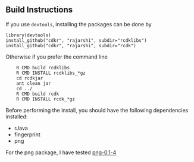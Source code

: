 Build Instructions
------------------

If you use ```devtools```, installing the packages can be done by
```
library(devtools)
install_github("cdkr", "rajarshi", subdir="rcdklibs")
install_github("cdkr", "rajarshi", subdir="rcdk")
```

Otherwise if you prefer the command line
``` 
	R CMD build rcdklibs
	R CMD INSTALL rcdklibs_*gz
	cd rcdkjar
	ant clean jar
	cd ../
	R CMD build rcdk
	R CMD INSTALL rcdk_*gz
```
Before performing the install, you should have the following dependencies installed:

* rJava
* fingerprint
* png

For the png package, I have tested [png-0.1-4](http://www.rforge.net/png/files/)

